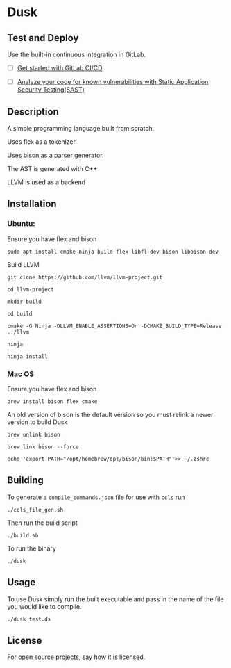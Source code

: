 # Dusk

## Test and Deploy

Use the built-in continuous integration in GitLab.

- [ ] [Get started with GitLab CI/CD](https://docs.gitlab.com/ee/ci/quick_start/index.html)
- [ ] [Analyze your code for known vulnerabilities with Static Application Security Testing(SAST)](https://docs.gitlab.com/ee/user/application_security/sast/)


## Description

A simple programming language built from scratch.

Uses flex as a tokenizer.

Uses bison as a parser generator.

The AST is generated with C++

LLVM is used as a backend

## Installation

### Ubuntu:

Ensure you have flex and bison

`sudo apt install cmake ninja-build flex libfl-dev bison libbison-dev`

Build LLVM 

`git clone https://github.com/llvm/llvm-project.git`

`cd llvm-project`

`mkdir build`

`cd build`

`cmake -G Ninja -DLLVM_ENABLE_ASSERTIONS=On -DCMAKE_BUILD_TYPE=Release ../llvm`

`ninja`

`ninja install`

### Mac OS

Ensure you have flex and bison

`brew install bison flex cmake`

An old version of bison is the default version so you must relink a newer version to build Dusk

`brew unlink bison`

`brew link bison --force`

`echo 'export PATH="/opt/homebrew/opt/bison/bin:$PATH"'>> ~/.zshrc`

## Building

To generate a `compile_commands.json` file for use with `ccls` run

`./ccls_file_gen.sh`

Then run the build script

`./build.sh`

To run the binary

`./dusk`

## Usage

To use Dusk simply run the built executable and pass in the name of the file you would like to compile.

`./dusk test.ds`

## License
For open source projects, say how it is licensed.

